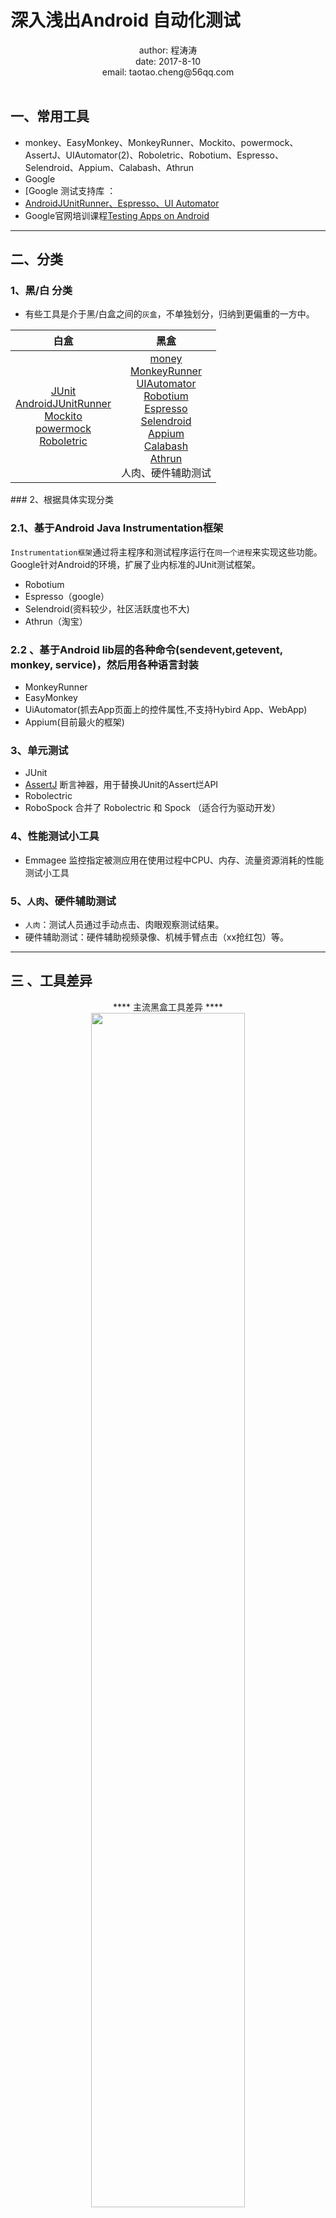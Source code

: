 # 深入浅出Android 自动化测试
<center>
 author: 程涛涛<br/>
 date: 2017-8-10<br/>
 email: taotao.cheng@56qq.com
</center>
<br/>

## 一、常用工具
 - monkey、EasyMonkey、MonkeyRunner、Mockito、powermock、AssertJ、UIAutomator(2)、Roboletric、Robotium、Espresso、Selendroid、Appium、Calabash、Athrun
 - Google
 - [Google 测试支持库 ：
  - [AndroidJUnitRunner、Espresso、UI Automator](https://developer.android.google.cn/topic/libraries/testing-support-library/index.html#features)
  - Google官网培训课程[Testing Apps on Android](https://developer.android.google.cn/training/testing/index.html)

-----

## 二、分类
### 1、黑/白 分类
- 有些工具是介于黑/白盒之间的`灰盒`，不单独划分，归纳到更偏重的一方中。

<center>

| 白盒        | 黑盒   |
| :--------:   | :-----:  |
|[JUnit](https://baike.baidu.com/item/junit/1211849?fr=aladdin)<br/>[AndroidJUnitRunner](https://developer.android.google.cn/topic/libraries/testing-support-library/index.html#AndroidJUnitRunner)<br/>[Mockito](http://mockito.org/)<br/>  [powermock](https://github.com/powermock/powermock<br/>)<br/>[Roboletric](http://robolectric.org/)<br/>| [money](https://developer.android.google.cn/studio/test/monkey.html)<br/>[MonkeyRunner](https://developer.android.google.cn/studio/test/monkeyrunner/index.html)<br/>[UIAutomator](https://developer.android.google.cn/topic/libraries/testing-support-library/index.html#UIAutomator)<br/>[Robotium](https://github.com/RobotiumTech/robotium)<br/>[Espresso](https://developer.android.google.cn/topic/libraries/testing-support-library/index.html#Espresso)<br/>[Selendroid](http://selendroid.io/architecture.html) <br/>[Appium](http://appium.io/)<br/>[Calabash](http://calaba.sh/)<br/>[Athrun](http://code.taobao.org/p/athrun/wiki/index/)<br/>人肉、硬件辅助测试|
</center>
### 2、根据具体实现分类

### 2.1、基于Android Java Instrumentation框架

`Instrumentation框架`通过将主程序和测试程序运行在`同一个进程`来实现这些功能。Google针对Android的环境，扩展了业内标准的JUnit测试框架。
- Robotium
- Espresso（google）
- Selendroid(资料较少，社区活跃度也不大)
- Athrun（淘宝）

### 2.2 、基于Android lib层的各种命令(sendevent,getevent, monkey, service)，然后用各种语言封装
 - MonkeyRunner
 - EasyMonkey
 - UiAutomator(抓去App页面上的控件属性,不支持Hybird App、WebApp)
 - Appium(目前最火的框架)

### 3、单元测试
 - JUnit
 -  [AssertJ](http://joel-costigliola.github.io/assertj/assertj-core.html) 断言神器，用于替换JUnit的Assert烂API
 - Robolectric
 - RoboSpock 合并了 Robolectric 和 Spock （适合行为驱动开发<BDD>）

### 4、性能测试小工具
- Emmagee 监控指定被测应用在使用过程中CPU、内存、流量资源消耗的性能测试小工具

### 5、`人肉`、硬件辅助测试
 - `人肉`：测试人员通过手动点击、肉眼观察测试结果。
 - 硬件辅助测试：硬件辅助视频录像、机械手臂点击（xx抢红包）等。

----

## 三 、工具差异
<center>
**** 主流黑盒工具差异 ****<br/>
<img src="http://upload-images.jianshu.io/upload_images/2951233-42d9cc071fbbd3a0.png?imageMogr2/auto-orient/strip%7CimageView2/2/w/1240" width="70%" height="70%" />
</center>
- Robotium、Espresso、robolectric、Selendroid ：基于Android instrumentation框架，与被测App在同一进程。执行速度快。
- 据统计Espresso的速度是Robotium的5.7倍，很大程度上替代了Robotium。
- `Robolectric`: 只在Java虚拟机中运行，速度很快，在API上无法和Espresso相比，但速度有很大优势，适合单元测试，更适合`TDD`。
- MonkeyRunner：不需要源码、对google官方工具money的封装。
- UIAutomator:不需要source code、google提供的黑盒测试工具与APP在不同进程,但不支持WebView。
- `Appium`、Calabash：`Appium`目前黑盒测试中应用最多的框架。不需要source code，跨平台（ios/andorid），支持WebWiew 和多种语言编写测试脚本，但因为与被App在不同进程，执行速度慢。
- Athrun：淘宝提供的自动化测试工具,跨平台（ios/andorid)，包括自动化测试框架，持续集成体系。

## 四、实践
 - [Mockito和Roboletric进行Android单元测试](https://blog.desmondyao.com/mockito-roboletric-test/)
 - [Android测试驱动开发(TDD)](https://blog.desmondyao.com/android-test/)
<center>
<img src="https://blog.desmondyao.com/image/test/tdd-magento.gif" width="50%" height="50%" />
TDD
</center>
<br/>

 - 通过mock来减少模块依赖（意味着需要定义大量接口，`面向接口编程`）

----

## 五、[代码覆盖率](https://baike.baidu.com/item/%E4%BB%A3%E7%A0%81%E8%A6%86%E7%9B%96%E6%B5%8B%E8%AF%95/8642107?fr=aladdin)
代码覆盖（`Code coverage`）是软件测试中的一种度量，描述程式中源代码被测试的比例和程度，所得比例称为代码覆盖率。

| Java        | JavaScript  |.Net|C/C++|Ruby|
| :--------:   | :-----:  |:-----:  |:-----:  |:-----:  |
| [JaCoCo](http://www.jacoco.org/jacoco/)<br/>[Emma](http://emma.sourceforge.net/)<br/>[Coverlipse](https://sourceforge.net/projects/coverlipse/)<br/>[Cobrertura](http://cobertura.github.io/cobertura/)|[JSCoverage](http://siliconforks.com/jscoverage/)| [ColverNET](http://www.cenqua.com/clover.net/)<br/>[NCover](http://ncover.org/)<br/>[PartCover](https://github.com/sawilde/partcover.net4)<br/>[AQtime](https://support.smartbear.com/viewarticle/42954/)|[Bullseye Coverage](http://www.bullseye.com/)|[rcov](https://github.com/relevance/rcov)|

-  [JaCoco 配置Demo](https://github.com/chenxiruanhai/Devops/tree/master/JaCoco-config-template)

---

## 六、自动化

 - 所有测试应以自动化为主，无法自动化的测试用例，要人工完成。本人认为命令行工具的使用是自动化的基础，推荐阅读[为什么优秀的程序员喜欢命令行](http://www.jianshu.com/p/2a2e387ad268)。
 - 持续集成CI，保证代码集成到主干或发布到测试人员手中之前，必须通过自动化测试。只要有一个测试用例失败，就不能集成。
  - [Jenkins](https://jenkins.io/doc/)
  - [Travis](https://travis-ci.com/)
  - [Codeship](https://www.codeship.io/)
  - [Strider](http://stridercd.com/)

- ![](http://on-img.com/chart_image/598bd70ae4b020989e5b2681.png)

## 七、总结
 - 单元测试，所有测试方法中最接近源码实现的一种，但因Android系统的复杂性，不能完全的覆盖所有真实的case,需要结合其它测试方法共同协作提升软件质量。
 - `TDD`的核心思想是测试先来，实现后来。但如何测试并没有规定非要用代码，所以应根据实际情况，选择最佳的测试手段。
 - 实际测试时应该结合多个框架使用，单元测试 + 集成测试 + UI测试。
  - [Espresso和UIAutomator - 完美的结合](https://zhuanlan.zhihu.com/p/24717655)
  - [Google+ 团队的 Android UI 测试](http://www.jcodecraeer.com/a/anzhuokaifa/androidkaifa/2015/0401/2675.html)

- 各种测试方法都有一个共同的目标，保证最终的软件质量。
- 测试的深度和产品业务需求之间需要平衡。不能因为过渡追求完美的测试而阻碍业务的发展，但也不能因为遗漏重要的代码分支逻辑，给最最终的产品带来重大线上bug。

